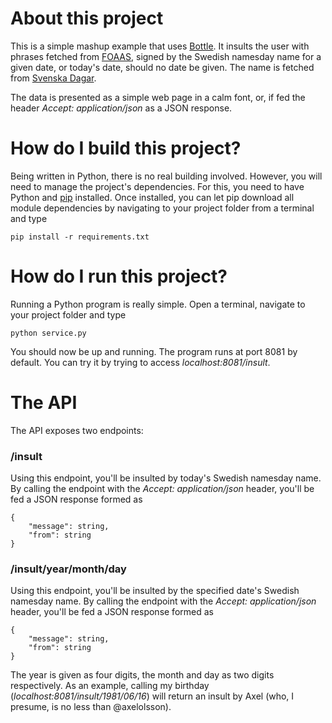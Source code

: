 # About this project

This is a simple mashup example that uses [Bottle](http://bottlepy.org/). It
insults the user with phrases fetched from
[FOAAS](http://foaas.herokuapp.com/), signed by the Swedish namesday name for a
given date, or today's date, should no date be given. The name is fetched from
[Svenska Dagar](http://api.dryg.net/).

The data is presented as a simple web page in a calm font, or, if fed the
header *Accept: application/json* as a JSON response.

# How do I build this project?

Being written in Python, there is no real building involved. However, you will
need to manage the project's dependencies. For this, you need to have Python
and [pip](https://pypi.python.org/pypi/pip) installed. Once installed, you can
let pip download all module dependencies by navigating to your project folder
from a terminal and type

    pip install -r requirements.txt

# How do I run this project?

Running a Python program is really simple. Open a terminal, navigate to your
project folder and type

    python service.py

You should now be up and running. The program runs at port 8081 by default. You
can try it by trying to access *localhost:8081/insult*.

# The API

The API exposes two endpoints:

### /insult

Using this endpoint, you'll be insulted by today's Swedish namesday name. By
calling the endpoint with the *Accept: application/json* header, you'll be fed
a JSON response formed as

    {
        "message": string,
        "from": string
    }

### /insult/year/month/day

Using this endpoint, you'll be insulted by the specified date's Swedish
namesday name. By calling the endpoint with the *Accept: application/json*
header, you'll be fed a JSON response formed as

    {
        "message": string,
        "from": string
    }

The year is given as four digits, the month and day as two digits respectively.
As an example, calling my birthday (*localhost:8081/insult/1981/06/16*) will
return an insult by Axel (who, I presume, is no less than @axelolsson).
